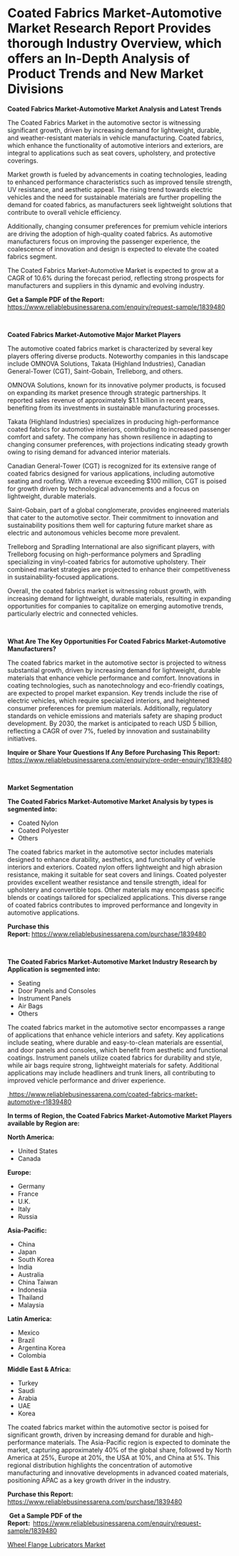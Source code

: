 <p><h1>Coated Fabrics Market-Automotive Market Research Report Provides thorough Industry Overview, which offers an In-Depth Analysis of Product Trends and New Market Divisions</h1></p><p><strong>Coated Fabrics Market-Automotive Market Analysis and Latest Trends</strong></p>
<p><p>The Coated Fabrics Market in the automotive sector is witnessing significant growth, driven by increasing demand for lightweight, durable, and weather-resistant materials in vehicle manufacturing. Coated fabrics, which enhance the functionality of automotive interiors and exteriors, are integral to applications such as seat covers, upholstery, and protective coverings. </p><p>Market growth is fueled by advancements in coating technologies, leading to enhanced performance characteristics such as improved tensile strength, UV resistance, and aesthetic appeal. The rising trend towards electric vehicles and the need for sustainable materials are further propelling the demand for coated fabrics, as manufacturers seek lightweight solutions that contribute to overall vehicle efficiency.</p><p>Additionally, changing consumer preferences for premium vehicle interiors are driving the adoption of high-quality coated fabrics. As automotive manufacturers focus on improving the passenger experience, the coalescence of innovation and design is expected to elevate the coated fabrics segment. </p><p>The Coated Fabrics Market-Automotive Market is expected to grow at a CAGR of 10.6% during the forecast period, reflecting strong prospects for manufacturers and suppliers in this dynamic and evolving industry.</p></p>
<p><strong>Get a Sample PDF of the Report:&nbsp;</strong> <a href="https://www.reliablebusinessarena.com/enquiry/request-sample/1839480?utm_campaign=1841&utm_medium=2&utm_source=Github&utm_content=ia&utm_term=31032025&utm_id=coated-fabrics-market-automotive">https://www.reliablebusinessarena.com/enquiry/request-sample/1839480</a></p>
<p>&nbsp;</p>
<p><strong>Coated Fabrics Market-Automotive Major Market Players</strong></p>
<p><p>The automotive coated fabrics market is characterized by several key players offering diverse products. Noteworthy companies in this landscape include OMNOVA Solutions, Takata (Highland Industries), Canadian General-Tower (CGT), Saint-Gobain, Trelleborg, and others.</p><p>OMNOVA Solutions, known for its innovative polymer products, is focused on expanding its market presence through strategic partnerships. It reported sales revenue of approximately $1.1 billion in recent years, benefiting from its investments in sustainable manufacturing processes.</p><p>Takata (Highland Industries) specializes in producing high-performance coated fabrics for automotive interiors, contributing to increased passenger comfort and safety. The company has shown resilience in adapting to changing consumer preferences, with projections indicating steady growth owing to rising demand for advanced interior materials.</p><p>Canadian General-Tower (CGT) is recognized for its extensive range of coated fabrics designed for various applications, including automotive seating and roofing. With a revenue exceeding $100 million, CGT is poised for growth driven by technological advancements and a focus on lightweight, durable materials.</p><p>Saint-Gobain, part of a global conglomerate, provides engineered materials that cater to the automotive sector. Their commitment to innovation and sustainability positions them well for capturing future market share as electric and autonomous vehicles become more prevalent.</p><p>Trelleborg and Spradling International are also significant players, with Trelleborg focusing on high-performance polymers and Spradling specializing in vinyl-coated fabrics for automotive upholstery. Their combined market strategies are projected to enhance their competitiveness in sustainability-focused applications.</p><p>Overall, the coated fabrics market is witnessing robust growth, with increasing demand for lightweight, durable materials, resulting in expanding opportunities for companies to capitalize on emerging automotive trends, particularly electric and connected vehicles.</p></p>
<p>&nbsp;</p>
<p><strong>What Are The Key Opportunities For Coated Fabrics Market-Automotive Manufacturers?</strong></p>
<p><p>The coated fabrics market in the automotive sector is projected to witness substantial growth, driven by increasing demand for lightweight, durable materials that enhance vehicle performance and comfort. Innovations in coating technologies, such as nanotechnology and eco-friendly coatings, are expected to propel market expansion. Key trends include the rise of electric vehicles, which require specialized interiors, and heightened consumer preferences for premium materials. Additionally, regulatory standards on vehicle emissions and materials safety are shaping product development. By 2030, the market is anticipated to reach USD 5 billion, reflecting a CAGR of over 7%, fueled by innovation and sustainability initiatives.</p></p>
<p><strong>Inquire or Share Your Questions If Any Before Purchasing This Report:</strong> <a href="https://www.reliablebusinessarena.com/enquiry/pre-order-enquiry/1839480?utm_campaign=1841&utm_medium=2&utm_source=Github&utm_content=ia&utm_term=31032025&utm_id=coated-fabrics-market-automotive">https://www.reliablebusinessarena.com/enquiry/pre-order-enquiry/1839480</a></p>
<p>&nbsp;</p>
<p><strong>Market Segmentation</strong></p>
<p><strong>The Coated Fabrics Market-Automotive Market Analysis by types is segmented into:</strong></p>
<p><ul><li>Coated Nylon</li><li>Coated Polyester</li><li>Others</li></ul></p>
<p><p>The coated fabrics market in the automotive sector includes materials designed to enhance durability, aesthetics, and functionality of vehicle interiors and exteriors. Coated nylon offers lightweight and high abrasion resistance, making it suitable for seat covers and linings. Coated polyester provides excellent weather resistance and tensile strength, ideal for upholstery and convertible tops. Other materials may encompass specific blends or coatings tailored for specialized applications. This diverse range of coated fabrics contributes to improved performance and longevity in automotive applications.</p></p>
<p><strong>Purchase this Report:&nbsp;</strong><a href="https://www.reliablebusinessarena.com/purchase/1839480?utm_campaign=1841&utm_medium=2&utm_source=Github&utm_content=ia&utm_term=31032025&utm_id=coated-fabrics-market-automotive">https://www.reliablebusinessarena.com/purchase/1839480</a></p>
<p>&nbsp;</p>
<p><strong>The Coated Fabrics Market-Automotive Market Industry Research by Application is segmented into:</strong></p>
<p><ul><li>Seating</li><li>Door Panels and Consoles</li><li>Instrument Panels</li><li>Air Bags</li><li>Others</li></ul></p>
<p><p>The coated fabrics market in the automotive sector encompasses a range of applications that enhance vehicle interiors and safety. Key applications include seating, where durable and easy-to-clean materials are essential, and door panels and consoles, which benefit from aesthetic and functional coatings. Instrument panels utilize coated fabrics for durability and style, while air bags require strong, lightweight materials for safety. Additional applications may include headliners and trunk liners, all contributing to improved vehicle performance and driver experience.</p></p>
<p><a href="https://www.reliablebusinessarena.com/coated-fabrics-market-automotive-r1839480?utm_campaign=1841&utm_medium=2&utm_source=Github&utm_content=ia&utm_term=31032025&utm_id=coated-fabrics-market-automotive">&nbsp;https://www.reliablebusinessarena.com/coated-fabrics-market-automotive-r1839480</a></p>
<p><strong>In terms of Region, the Coated Fabrics Market-Automotive Market Players available by Region are:</strong></p>
<p>
    <p> <strong> North America: </strong>
        <ul>
            <li>United States</li>
            <li>Canada</li>
        </ul>
        </p> 
    <p> <strong> Europe: </strong>
        <ul>
            <li>Germany</li>
            <li>France</li>
            <li>U.K.</li>
            <li>Italy</li>
            <li>Russia</li>
        </ul>
        </p> 
    <p> <strong> Asia-Pacific: </strong>
        <ul>
            <li>China</li>
            <li>Japan</li>
            <li>South Korea</li>
            <li>India</li>
            <li>Australia</li>
            <li>China Taiwan</li>
            <li>Indonesia</li>
            <li>Thailand</li>
            <li>Malaysia</li>
        </ul>
        </p> 
    <p> <strong> Latin America: </strong>
        <ul>
            <li>Mexico</li>
            <li>Brazil</li>
            <li>Argentina Korea</li>
            <li>Colombia</li>
        </ul>
        </p> 
    <p> <strong> Middle East & Africa: </strong>
        <ul>
            <li>Turkey</li>
            <li>Saudi</li>
            <li>Arabia</li>
            <li>UAE</li>
            <li>Korea</li>
        </ul>
    </p>
    </p>
<p><p>The coated fabrics market within the automotive sector is poised for significant growth, driven by increasing demand for durable and high-performance materials. The Asia-Pacific region is expected to dominate the market, capturing approximately 40% of the global share, followed by North America at 25%, Europe at 20%, the USA at 10%, and China at 5%. This regional distribution highlights the concentration of automotive manufacturing and innovative developments in advanced coated materials, positioning APAC as a key growth driver in the industry.</p></p>
<p><strong>Purchase this Report: </strong><a href="https://www.reliablebusinessarena.com/purchase/1839480?utm_campaign=1841&utm_medium=2&utm_source=Github&utm_content=ia&utm_term=31032025&utm_id=coated-fabrics-market-automotive">https://www.reliablebusinessarena.com/purchase/1839480</a></p>
<p>&nbsp;<strong>Get a Sample PDF of the Report:&nbsp;&nbsp;</strong><a href="https://www.reliablebusinessarena.com/enquiry/request-sample/1839480?utm_campaign=1841&utm_medium=2&utm_source=Github&utm_content=ia&utm_term=31032025&utm_id=coated-fabrics-market-automotive">https://www.reliablebusinessarena.com/enquiry/request-sample/1839480</a></p>
<p><strong></strong></p>
<p><p><a href="https://github.com/julyju69/Market-Research-Report-List-6/blob/main/wheel-flange-lubricators-market.md?utm_campaign=1841&utm_medium=2&utm_source=Github&utm_content=ia&utm_term=31032025&utm_id=coated-fabrics-market-automotive">Wheel Flange Lubricators Market</a></p></p>